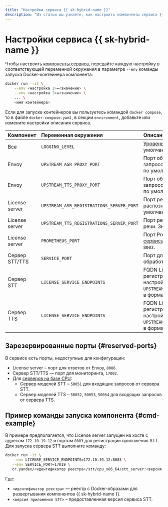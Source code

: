 ```yaml
---
title: "Настройки сервиса {{ sk-hybrid-name }}"
description: "Из статьи вы узнаете, как настроить компоненты сервиса {{ sk-hybrid-name }}."
---
```


# Настройки сервиса {{ sk-hybrid-name }}

Чтобы настроить [компоненты сервиса](architecture.md), передайте каждую настройку в соответствующей переменной окружения в параметре `--env` команды запуска Docker-контейнера компонента:

```bash
docker run --it \
    --env <настройка 1>=<значение> \
    --env <настройка 2>=<значение> \
    ... \
    <имя контейнера>
```

Если для запуска контейнеров вы пользуетесь командой `docker compose`, то в файле `docker-compose.yaml`, в секции `environment`, добавьте или измените настройки описания сервиса.

| **Компонент**  | **Переменная окружения**                 | **Описание настройки**                                                                                                                           |
|:---------------|:-----------------------------------------|:---------------------------------------------------------------------------------------------------------------------------------------------------------|
| Все            | `LOGGING_LEVEL`                          | [Уровень логирования](operations/logging.md). Значение по умолчанию — `INFO`.                                                                            |
| Envoy          | `UPSTREAM_ASR_PROXY_PORT`                | Порт обслуживания входящих запросов для сервера STT. Значение по умолчанию — `8080`.                                                                     |
| Envoy          | `UPSTREAM_TTS_PROXY_PORT`                | Порт обслуживания входящих запросов для сервера TTS. Значение по умолчанию — `9080`.                                                                     |
| License server | `UPSTREAM_ASR_REGISTRATIONS_SERVER_PORT` | Порт регистрации сервиса распознавания речи. Значение по умолчанию — `8087`.                                                                             |
| License server | `UPSTREAM_TTS_REGISTRATIONS_SERVER_PORT` | Порт регистрации сервиса синтеза речи. Значение по умолчанию — `9087`.                                                                                   |
| License server | `PROMETHEUS_PORT`                        | Порт Prometheus для [отправки метрик сервиса](monitoring.md). Значение по умолчанию — `8003`.                                                            |
| Сервер STT/TTS | `SERVICE_PORT`                           | Порт для запросов к сервисам на обработку речи/текста                                                                                                    |
| Сервер STT     | `LICENSE_SERVICE_ENDPOINTS`              | FQDN License server и порт регистрации сервиса, указанный в настройке `UPSTREAM_ASR_REGISTRATIONS_SERVER_PORT`, в формате `<FQDN License server>:<порт>` |
| Сервер TTS     | `LICENSE_SERVICE_ENDPOINTS`              | FQDN License server и порт регистрации сервиса, указанный в настройке `UPSTREAM_TTS_REGISTRATIONS_SERVER_PORT`, в формате `<FQDN License server>:<порт>` |

## Зарезервированные порты {#reserved-ports}

В сервисе есть порты, недоступные для конфигурации:

* License server – порт для ответов от Envoy, `8086`.
* Сервер STT/TTS — порт для мониторинга, `17002`.
* Для [серверов на базе CPU](system-requirements-cpu.md):
  * Сервер моделей STT – `50051` для входящих запросов от сервера STT.
  * Сервер моделей TTS – `50052`, `50053`, `50054` для входящих запросов от сервера TTS.

## Пример команды запуска компонента {#cmd-example}

В примере предполагается, что License server запущен на хосте с адресом `172.10.19.12` и портом `8083` для регистрации приложения STT. Для запуска сервера STT выполните команду:

```bash
docker run -it \
   --env LICENSE_SERVICE_ENDPOINTS=172.10.19.12:8083 \
   --env SERVICE_PORT=17019 \
   cr.yandex/<идентификатор реестра>/stt/cpu_x86_64/stt_server:<версия приложения STT>
```

Где:

* `<идентификатор реестра>` — реестр с Docker-образами для развертывания компонентов {{ sk-hybrid-name }}.
* `<версия приложения STT>` – предоставленная версия сервиса STT.
